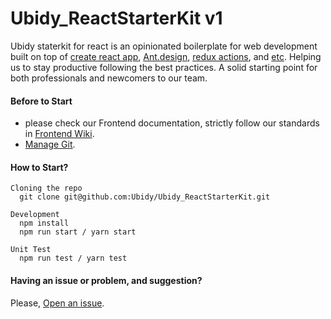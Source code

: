 # Ubidy_ReactStarterKit v1
Ubidy staterkit for react is an opinionated boilerplate for web development built on top of [create react app](https://github.com/facebookincubator/create-react-app), [Ant.design](https://ant.design/), [redux actions](https://github.com/reduxactions/redux-actions), and [etc](https://github.com/Ubidy/Ubidy_ReactStarterKit/wiki/Dependencies). Helping us to stay productive following the best practices. A solid starting point for both professionals and newcomers to our team.


#### Before to Start
  - please check our Frontend documentation, strictly follow our standards in [Frontend Wiki](https://github.com/Ubidy/Ubidy_ReactStarterKit/wiki). 
  - [Manage Git](https://github.com/Ubidy/Ubidy_ReactStarterKit/wiki/Manage-GIT). 

#### How to Start?
```
Cloning the repo
  git clone git@github.com:Ubidy/Ubidy_ReactStarterKit.git

Development
  npm install
  npm run start / yarn start

Unit Test 
  npm run test / yarn test
```


#### Having an issue or problem, and suggestion?
 Please, [Open an issue](https://github.com/Ubidy/Ubidy_ReactStarterKit/issues/new). 

